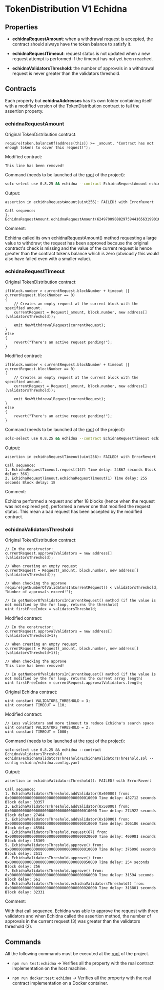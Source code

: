 # TokenDistribution V1 Echidna

## Properties 

<!-- 
- **echidnaAddresses**: the hooking of the contract is correctly performed hence Echidna has the correct addresses.
-->

- **echidnaRequestAmount**: when a withdrawal request is accepted, the contract should always have the token balance to satisfy it.

- **echidnaRequestTimeout**: request status is not updated when a new request attempt is performed if the timeout has not yet been reached.

- **echidnaValidatorsThreshold**: the number of approvals in a withdrawal request is never greater than the validators threshold. 

## Contracts

Each property but **echidnaAddresses** has its own folder containing itself with a modified version of the TokenDistribution contract to fail the assertion property.

### echidnaRequestAmount

Original TokenDistribution contract:

```solidity
require(token.balanceOf(address(this)) >= _amount, "Contract has not enough tokens to cover this request!");
```

Modified contract:

```solidity
This line has been removed!
```

Command (needs to be launched at the [root](../) of the project):

```bash
solc-select use 0.8.25 && echidna --contract EchidnaRequestAmount echidna/echidnaRequestAmount/EchidnaRequestAmount.sol --config echidna/echidna.config.yaml
```

Output:

```
assertion in echidnaRequestAmount(uint256): FAILED! with ErrorRevert

Call sequence:
1. EchidnaRequestAmount.echidnaRequestAmount(62497009088297594416563199010816601639684591629213015536425786504559825832396)
```

Comment: 

Echidna called its own echidnaRequestAmount() method requesting a large value to withdraw; the request has been approved because the original contract's check is missing and the value of the current request is hence greater than the contract tokens balance which is zero  (obviously this would also have failed even with a smaller value).

### echidnaRequestTimeout

Original TokenDistribution contract:

```solidity
if(block.number > currentRequest.blockNumber + timeout || currentRequest.blockNumber == 0)
{
    // Creates an empty request at the current block with the specified amount.
    currentRequest = Request(_amount, block.number, new address[](validatorsThreshold));
    
    emit NewWithdrawalRequest(currentRequest);
} 
else 
{
    revert("There's an active request pending!");
}
```

Modified contract:

```solidity
if(block.number < currentRequest.blockNumber + timeout || currentRequest.blockNumber == 0)
{
    // Creates an empty request at the current block with the specified amount.
    currentRequest = Request(_amount, block.number, new address[](validatorsThreshold));
    
    emit NewWithdrawalRequest(currentRequest);
} 
else 
{
    revert("There's an active request pending!");
}
```

Command (needs to be launched at the [root](../) of the project):

```bash
solc-select use 0.8.25 && echidna --contract EchidnaRequestTimeout echidna/echidnaRequestTimeout/EchidnaRequestTimeout.sol --config echidna/echidna.config.yaml
```

Output:

```
assertion in echidnaRequestTimeout(uint256): FAILED! with ErrorRevert

Call sequence:
1. EchidnaRequestTimeout.request(147) Time delay: 24867 seconds Block delay: 3661
2. EchidnaRequestTimeout.echidnaRequestTimeout(1) Time delay: 255 seconds Block delay: 18
```

Comment:

Echidna performed a request and after 18 blocks (hence when the request was not expireed yet), performed a newer one that modified the request status. This mean a bad request has been accepted by the modified contract. 

### echidnaValidatorsThreshold

Original TokenDistribution contract:

```solidity
// In the constructor:
currentRequest.approvalValidators = new address[](validatorsThreshold);

// When creating an empty request
currentRequest = Request(_amount, block.number, new address[](validatorsThreshold));

// When checking the approve
require(getNumberOfValidatorsInCurrentRequest() < validatorsThreshold, "Number of approvals exceed!");

// In getNumberOfValidatorsInCurrentRequest() method (if the value is not modified by the for loop, returns the threshold)
uint firstFreeIndex = validatorsThreshold;
```

Modified contract:

```solidity
// In the constructor:
currentRequest.approvalValidators = new address[](validatorsThreshold+1);

// When creating an empty request
currentRequest = Request(_amount, block.number, new address[](validatorsThreshold+1));

// When checking the approve
This line has been removed!

// In getNumberOfValidatorsInCurrentRequest() method (if the value is not modified by the for loop, returns the current array length)
uint firstFreeIndex = currentRequest.approvalValidators.length;
```

Original Echidna contract:

```solidity
uint constant VALIDATORS_THRESHOLD = 3;
uint constant TIMEOUT = 110;
```

Modified contract:

```solidity
// Less validators and more timeout to reduce Echidna's search space
uint constant VALIDATORS_THRESHOLD = 2;
uint constant TIMEOUT = 1000;
```

Command (needs to be launched at the [root](../) of the project):

```
solc-select use 0.8.25 && echidna --contract EchidnaValidatorsThreshold echidna/echidnaValidatorsThreshold/EchidnaValidatorsThreshold.sol --config echidna/echidna.config.yaml
```

Output:

```
assertion in echidnaValidatorsThreshold(): FAILED! with ErrorRevert

Call sequence:
1. EchidnaValidatorsThreshold.addValidator(0x60000) from: 0x0000000000000000000000000000000000010000 Time delay: 482712 seconds Block delay: 33357
2. EchidnaValidatorsThreshold.addValidator(0x50000) from: 0x0000000000000000000000000000000000010000 Time delay: 274922 seconds Block delay: 27404
3. EchidnaValidatorsThreshold.addValidator(0x10000) from: 0x0000000000000000000000000000000000010000 Time delay: 206186 seconds Block delay: 45504
4. EchidnaValidatorsThreshold.request(67) from: 0x0000000000000000000000000000000000020000 Time delay: 400981 seconds Block delay: 15369
5. EchidnaValidatorsThreshold.approve() from: 0x0000000000000000000000000000000000010000 Time delay: 376096 seconds Block delay: 2511
6. EchidnaValidatorsThreshold.approve() from: 0x0000000000000000000000000000000000050000 Time delay: 254 seconds Block delay: 256
7. EchidnaValidatorsThreshold.approve() from: 0x0000000000000000000000000000000000060000 Time delay: 31594 seconds Block delay: 561
8. EchidnaValidatorsThreshold.echidnaValidatorsThreshold() from: 0x0000000000000000000000000000000000020000 Time delay: 316801 seconds Block delay: 32331
```

Comment:

With that call sequence, Echidna was able to approve the request with three validators and when Echidna called the assertion method, the number of approvals in the current request (3) was greater than the validators threshold (2).


## Commands

All the following commands must be executed at the [root](../) of the project.

- ```npm run test:echidna``` -> Verifies all the property with the real contract implementation on the host machine.

- ```npm run docker:test:echidna``` -> Verifies all the property with the real contract implementation on a Docker container.